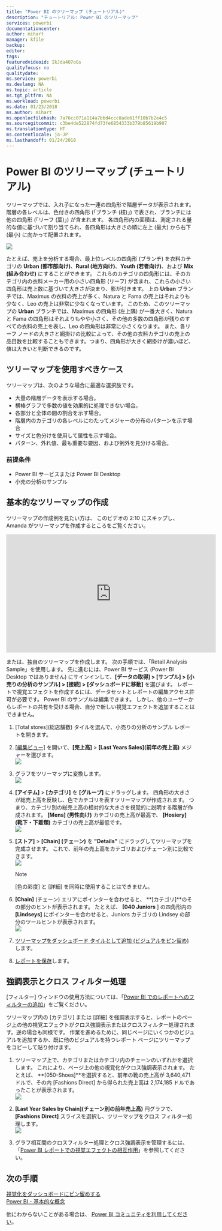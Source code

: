 ```yaml
---
title: "Power BI のツリーマップ (チュートリアル)"
description: "チュートリアル: Power BI のツリーマップ"
services: powerbi
documentationcenter: 
author: mihart
manager: kfile
backup: 
editor: 
tags: 
featuredvideoid: IkJda4O7oGs
qualityfocus: no
qualitydate: 
ms.service: powerbi
ms.devlang: NA
ms.topic: article
ms.tgt_pltfrm: NA
ms.workload: powerbi
ms.date: 01/23/2018
ms.author: mihart
ms.openlocfilehash: 7a76cc071a114a7bbd4ccc8ade61ff10b7b2e4c5
ms.sourcegitcommit: c3be4de522874fd73fe6854333b379b85619b907
ms.translationtype: HT
ms.contentlocale: ja-JP
ms.lasthandoff: 01/24/2018
---
```

# <a name="treemaps-in-power-bi-tutorial"></a>Power BI のツリーマップ (チュートリアル)
ツリーマップでは、入れ子になった一連の四角形で階層データが表示されます。  階層の各レベルは、色付きの四角形 (「ブランチ (枝)」) で表され、ブランチには他の四角形 (「リーフ (葉)」) が含まれます。  各四角形内の面積は、測定される量的な値に基づいて割り当てられ、各四角形は大きさの順に左上 (最大) から右下 (最小) に向かって配置されます。

![](media/power-bi-visualization-treemaps/pbi-nancy_viz_treemap.png)

たとえば、売上を分析する場合、最上位レベルの四角形 (ブランチ) を衣料カテゴリの **Urban (都市部向け)**、**Rural (地方向け)**、**Youth (若者向け)**、および **Mix (組み合わせ)** にすることができます。  これらのカテゴリの四角形には、そのカテゴリ内の衣料メーカー用の小さい四角形 (リーフ) が含まれ、これらの小さい四角形は売上数に基づいて大きさが決まり、影が付きます。  上の **Urban** ブランチでは、Maximus の衣料の売上が多く、Natura と Fama の売上はそれよりも少なく、Leo の売上は非常に少なくなっています。  このため、このツリーマップの **Urban** ブランチでは、Maximus の四角形 (左上隅) が一番大きく、Natura と Fama の四角形はそれよりもやや小さく、その他の多数の四角形が残りのすべての衣料の売上を表し、Leo の四角形は非常に小さくなります。  また、各リーフ ノードの大きさと網掛けの比較によって、その他の衣料カテゴリの売上の品目数を比較することもできます。つまり、四角形が大きく網掛けが濃いほど、値は大きいと判断できるのです。

## <a name="when-to-use-a-treemap"></a>ツリーマップを使用すべきケース
ツリーマップは、次のような場合に最適な選択肢です。

* 大量の階層データを表示する場合。
* 横棒グラフで多数の値を効果的に処理できない場合。
* 各部分と全体の間の割合を示す場合。
* 階層内のカテゴリの各レベルにわたってメジャーの分布のパターンを示す場合
* サイズと色分けを使用して属性を示す場合。
* パターン、外れ値、最も重要な要因、および例外を見分ける場合。

### <a name="prerequisites"></a>前提条件
 - Power BI サービスまたは Power BI Desktop
 - 小売の分析のサンプル

## <a name="create-a-basic-treemap"></a>基本的なツリーマップの作成
ツリーマップの作成例を見たい方は、  このビデオの 2:10 にスキップし、Amanda がツリーマップを作成するところをご覧ください。

<iframe width="560" height="315" src="https://www.youtube.com/embed/IkJda4O7oGs" frameborder="0" allowfullscreen></iframe>

または、独自のツリーマップを作成します。 次の手順では、「Retail Analysis Sample」を使用します。 先に進むには、Power BI サービス (Power BI Desktop ではありません) にサインインして、**[データの取得] \> [サンプル] \> [小売りの分析のサンプル] \> [接続] \> [ダッシュボードに移動]** を選びます。 レポートで視覚エフェクトを作成するには、データセットとレポートの編集アクセス許可が必要です。 Power BI のサンプルは編集できます。 しかし、他のユーザーからレポートの共有を受ける場合、自分で新しい視覚エフェクトを追加することはできません。

1. [Total stores]\(総店舗数\) タイルを選んで、小売りの分析のサンプル レポートを開きます。    
2. [[編集ビュー]](service-interact-with-a-report-in-editing-view.md) を開いて、**[売上高]** > **[Last Years Sales]\(前年の売上高\)** メジャーを選びます。   
   ![](media/power-bi-visualization-treemaps/treemapfirstvalue_new.png)   
3. グラフをツリーマップに変換します。  
   ![](media/power-bi-visualization-treemaps/treemapconvertto_new.png)   
4. **[アイテム]** > **[カテゴリ]** を **[グループ]** にドラッグします。 四角形の大きさが総売上高を反映し、色でカテゴリを表すツリーマップが作成されます。  つまり、カテゴリ別の総売上高の相対的な大きさを視覚的に説明する階層が作成されます。  **\[Mens] \(男性向け)** カテゴリの売上高が最高で、 **\[Hosiery] \(靴下・下着類)** カテゴリの売上高が最低です。   
   ![](media/power-bi-visualization-treemaps/treemapcomplete_new.png)   
5. **[ストア]** > **\[Chain] \(チェーン)** を **"Details"** にドラッグしてツリーマップを完成させます。 これで、前年の売上高をカテゴリおよびチェーン別に比較できます。   
   ![](media/power-bi-visualization-treemaps/treemap_addgroup_new.png)
   
   > [!NOTE]
   > [色の彩度] と [詳細] を同時に使用することはできません。
   > 
   > 
5. **[Chain]** (チェーン) エリアにポインターを合わせると、 **[カテゴリ]**のその部分のヒントが表示されます。  たとえば、 **[040 Juniors** ] の四角形内の **[Lindseys]** にポインターを合わせると、Juniors カテゴリの Lindsey の部分のツールヒントが表示されます。  
   ![](media/power-bi-visualization-treemaps/treemaphoverdetail_new.png)
6. [ツリーマップをダッシュボード タイルとして追加 (ビジュアルをピン留め)](service-dashboard-tiles.md) します。 
7. [レポートを保存](service-report-save.md)します。

## <a name="highlighting-and-cross-filtering"></a>強調表示とクロス フィルター処理
[フィルター] ウィンドウの使用方法については、「[Power BI でのレポートへのフィルターの追加](power-bi-report-add-filter.md)」をご覧ください。

ツリーマップ内の [カテゴリ] または [詳細] を強調表示すると、レポートのページ上の他の視覚エフェクトがクロス強調表示またはクロスフィルター処理されます。逆の場合も同様です。 作業を進めるために、同じページにいくつかのビジュアルを追加するか、既に他のビジュアルを持つレポート ページにツリーマップをコピーして貼り付けます。

1. ツリーマップ上で、カテゴリまたはカテゴリ内のチェーンのいずれかを選択します。  これにより、ページ上の他の視覚化がクロス強調表示されます。 たとえば、 **[050-Shoes]**を選択すると、前年の靴の売上高が 3,640,471 ドルで、その内 [Fashions Direct] から得られた売上高は 2,174,185 ドルであったことが表示されます。  
   ![](media/power-bi-visualization-treemaps/treemaphiliting.png)

2. **[Last Year Sales by Chain]\(チェーン別の前年売上高\)** 円グラフで、**[Fashions Direct]** スライスを選択し、ツリーマップをクロス フィルター処理します。  
   ![](media/power-bi-visualization-treemaps/treemapnoowl.gif)    

3. グラフ相互間のクロスフィルター処理とクロス強調表示を管理するには、「[Power BI レポートでの視覚エフェクトの相互作用](service-reports-visual-interactions.md)」を参照してください。

## <a name="next-steps"></a>次の手順
[視覚化をダッシュボードにピン留めする](service-dashboard-pin-tile-from-report.md)  
[Power BI - 基本的な概念](service-basic-concepts.md)  

他にわからないことがある場合は、 [Power BI コミュニティを利用してください](http://community.powerbi.com/)。  

